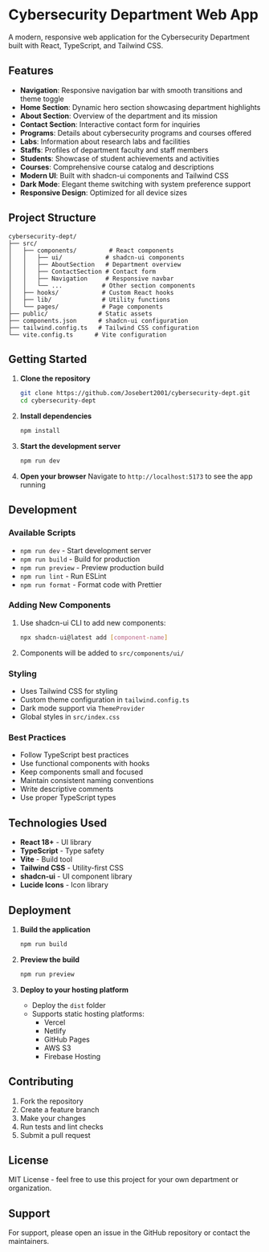 # Cybersecurity Department Web App

A modern, responsive web application for the Cybersecurity Department built with React, TypeScript, and Tailwind CSS.

## Features

- **Navigation**: Responsive navigation bar with smooth transitions and theme toggle
- **Home Section**: Dynamic hero section showcasing department highlights
- **About Section**: Overview of the department and its mission
- **Contact Section**: Interactive contact form for inquiries
- **Programs**: Details about cybersecurity programs and courses offered
- **Labs**: Information about research labs and facilities
- **Staffs**: Profiles of department faculty and staff members
- **Students**: Showcase of student achievements and activities
- **Courses**: Comprehensive course catalog and descriptions
- **Modern UI**: Built with shadcn-ui components and Tailwind CSS
- **Dark Mode**: Elegant theme switching with system preference support
- **Responsive Design**: Optimized for all device sizes

## Project Structure

```
cybersecurity-dept/
├── src/
│   ├── components/         # React components
│   │   ├── ui/            # shadcn-ui components
│   │   ├── AboutSection   # Department overview
│   │   ├── ContactSection # Contact form
│   │   ├── Navigation     # Responsive navbar
│   │   └── ...           # Other section components
│   ├── hooks/            # Custom React hooks
│   ├── lib/              # Utility functions
│   └── pages/            # Page components
├── public/              # Static assets
├── components.json      # shadcn-ui configuration
├── tailwind.config.ts   # Tailwind CSS configuration
└── vite.config.ts      # Vite configuration
```

## Getting Started

1. **Clone the repository**
   ```bash
   git clone https://github.com/Josebert2001/cybersecurity-dept.git
   cd cybersecurity-dept
   ```

2. **Install dependencies**
   ```bash
   npm install
   ```

3. **Start the development server**
   ```bash
   npm run dev
   ```

4. **Open your browser**
   Navigate to `http://localhost:5173` to see the app running

## Development

### Available Scripts

- `npm run dev` - Start development server
- `npm run build` - Build for production
- `npm run preview` - Preview production build
- `npm run lint` - Run ESLint
- `npm run format` - Format code with Prettier

### Adding New Components

1. Use shadcn-ui CLI to add new components:
   ```bash
   npx shadcn-ui@latest add [component-name]
   ```

2. Components will be added to `src/components/ui/`

### Styling

- Uses Tailwind CSS for styling
- Custom theme configuration in `tailwind.config.ts`
- Dark mode support via `ThemeProvider`
- Global styles in `src/index.css`

### Best Practices

- Follow TypeScript best practices
- Use functional components with hooks
- Keep components small and focused
- Maintain consistent naming conventions
- Write descriptive comments
- Use proper TypeScript types

## Technologies Used

- **React 18+** - UI library
- **TypeScript** - Type safety
- **Vite** - Build tool
- **Tailwind CSS** - Utility-first CSS
- **shadcn-ui** - UI component library
- **Lucide Icons** - Icon library

## Deployment

1. **Build the application**
   ```bash
   npm run build
   ```

2. **Preview the build**
   ```bash
   npm run preview
   ```

3. **Deploy to your hosting platform**
   - Deploy the `dist` folder
   - Supports static hosting platforms:
     - Vercel
     - Netlify
     - GitHub Pages
     - AWS S3
     - Firebase Hosting

## Contributing

1. Fork the repository
2. Create a feature branch
3. Make your changes
4. Run tests and lint checks
5. Submit a pull request

## License

MIT License - feel free to use this project for your own department or organization.

## Support

For support, please open an issue in the GitHub repository or contact the maintainers.
